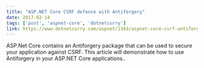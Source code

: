 ```yaml
---
title: "ASP.NET Core CSRF defence with Antiforgery"
date: 2017-02-14
tags: ['post', 'aspnet-core', 'dotnetcurry']
link: https://www.dotnetcurry.com/aspnet/1343/aspnet-core-csrf-antiforgery-token
---
```


ASP.Net Core contains an Antiforgery package that can be used to secure your application against CSRF. This article will demonstrate how to use Antiforgery in your ASP.NET Core applications..